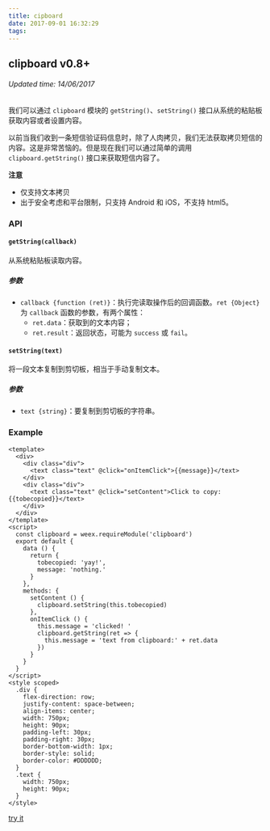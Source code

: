 ```yaml
---
title: cipboard
date: 2017-09-01 16:32:29
tags:
---
```


## clipboard v0.8+
###### Updated time: 14/06/2017

我们可以通过 `clipboard` 模块的 `getString()`、`setString()` 接口从系统的粘贴板获取内容或者设置内容。

以前当我们收到一条短信验证码信息时，除了人肉拷贝，我们无法获取拷贝短信的内容。这是非常苦恼的。但是现在我们可以通过简单的调用 `clipboard.getString()` 接口来获取短信内容了。

**注意**

* 仅支持文本拷贝
* 出于安全考虑和平台限制，只支持 Android 和 iOS，不支持 html5。

### API
#### `getString(callback)`
从系统粘贴板读取内容。

##### 参数
* `callback {function (ret)}`：执行完读取操作后的回调函数。`ret {Object}` 为 `callback` 函数的参数，有两个属性：
  * `ret.data`：获取到的文本内容；
  * `ret.result`：返回状态，可能为 `success` 或 `fail`。

#### `setString(text)`
将一段文本复制到剪切板，相当于手动复制文本。

##### 参数
* `text {string}`：要复制到剪切板的字符串。

### Example
```
<template>
  <div>
    <div class="div">
      <text class="text" @click="onItemClick">{{message}}</text>
    </div>
    <div class="div">
      <text class="text" @click="setContent">Click to copy: {{tobecopied}}</text>
    </div>
  </div>
</template>
<script>
  const clipboard = weex.requireModule('clipboard')
  export default {
    data () {
      return {
        tobecopied: 'yay!',
        message: 'nothing.'
      }
    },
    methods: {
      setContent () {
        clipboard.setString(this.tobecopied)
      },
      onItemClick () {
        this.message = 'clicked! '
        clipboard.getString(ret => {
          this.message = 'text from clipboard:' + ret.data
        })
      }
    }
  }
</script>
<style scoped>
  .div {
    flex-direction: row;
    justify-content: space-between;
    align-items: center;
    width: 750px;
    height: 90px;
    padding-left: 30px;
    padding-right: 30px;
    border-bottom-width: 1px;
    border-style: solid;
    border-color: #DDDDDD;
  }
  .text {
    width: 750px;
    height: 90px;
  }
</style>
```
[try it](http://dotwe.org/vue/126d3cfc5533393e28943978b07aa5c1)